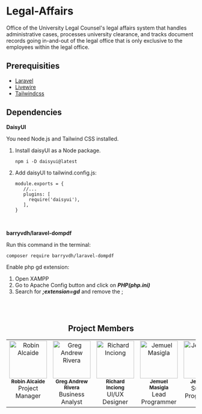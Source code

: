 # Legal-Affairs

Office of the University Legal Counsel's legal affairs system that handles administrative cases, processes university clearance, and tracks document records going in-and-out of the legal office that is only exclusive to the employees within the legal office.

## Prerequisities

* [Laravel](https://laravel.com/docs/11.x/installation#creating-a-laravel-project)
* [Livewire](https://livewire.laravel.com/docs/installation)
* [Tailwindcss](https://tailwindcss.com/docs/guides/laravel#vite)

## Dependencies

**DaisyUI**

You need Node.js and Tailwind CSS installed.

1. Install daisyUI as a Node package.
   
   ```shell
   npm i -D daisyui@latest
   ```
3. Add daisyUI to tailwind.config.js:
   
   ```shell
   module.exports = {
      //...
      plugins: [
        require('daisyui'),
      ],
   }
   ```
   
<br>

**barryvdh/laravel-dompdf**

Run this command in the terminal:

```shell
composer require barryvdh/laravel-dompdf
```

Enable php gd extension:

1. Open XAMPP
2. Go to Apache Config button and click on ***PHP(php.ini)***
3. Search for ***;extension=gd*** and remove the ;


<br>
<br>

<h2 align="center" valign="top">Project Members</h2>
<table align="center" valign="top">
  <tbody>
    <tr>
      <td align="center" valign="top" width="20%"><a href="https://github.com/Robbbio">
         <img src="https://avatars.githubusercontent.com/u/95852563?v=4" width="100px;" alt="Robin Alcaide"/>
         <br /><sub><b>Robin Alcaide</b></sub></a><br />
         <span>Project Manager</span>
      </td>
      <td align="center" valign="top" width="20%"><a href="https://github.com/Vivamusmagna">
         <img src="https://avatars.githubusercontent.com/u/148524793?v=4" width="100px;" alt="Greg Andrew Rivera"/>
         <br /><sub><b>Greg Andrew Rivera</b></sub></a><br />
         <span>Business Analyst</span>
      </td>    
      <td align="center" valign="top" width="20%"><a href="https://github.com/rarninc">
         <img src="https://avatars.githubusercontent.com/u/150262290?v=4" width="100px;" alt="Richard Inciong"/>
         <br /><sub><b>Richard Inciong</b></sub></a><br />
         <span>UI/UX Designer</span>
      </td>
      <td align="center" valign="top" width="20%"><a href="https://github.com/Friel05">
         <img src="https://avatars.githubusercontent.com/u/150269790?v=4" width="100px;" alt="Jemuel Masigla"/>
         <br /><sub><b>Jemuel Masigla</b></sub></a><br />
         <span>Lead Programmer</span>
      </td>
       <td align="center" valign="top" width="20%"><a href="https://github.com/jldav1d">
         <img src="https://avatars.githubusercontent.com/u/92510338?v=4" width="100px;" alt="Jed David"/>
         <br /><sub><b>Jed David</b></sub></a><br />
         <span>Support Programmer</span>
      </td>
    </tr>
</tbody>
</table>



